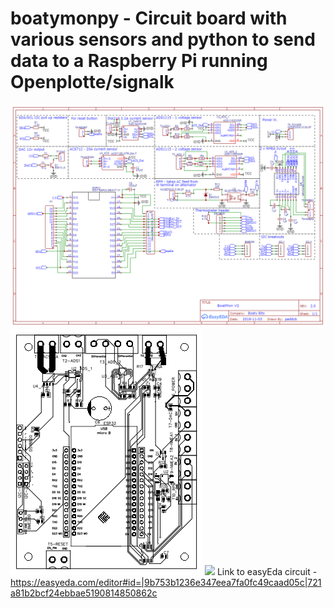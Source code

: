 # boatymonpy - Circuit board with various sensors and python to send data to a Raspberry Pi running Openplotte/signalk
![](https://github.com/boatybits/boatymonpy/blob/master/Schematic_BoatMonitorSMD_Sheet_1_20200209152710.png)
![](https://github.com/boatybits/boatymonpy/blob/master/PCB_PCB_Main_20200209153525.png)
![](https://github.com/boatybits/boatymonpy/blob/master/PCB_actual.jpg)
Link to easyEda circuit - https://easyeda.com/editor#id=|9b753b1236e347eea7fa0fc49caad05c|721a81b2bcf24ebbae5190814850862c

